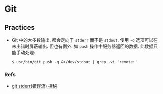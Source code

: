 # Git
## Practices
* Git 中的大多数输出, 都会定向于 `stderr` 而不是 `stdout`. 使用 `-q` 选项可以在未出错时屏蔽输出. 但也有例外. 如 `push` 操作中服务器返回的数据. 此数据只能手动处理:

    ```shell
    $ usr/bin/git push -q &>/dev/stdout | grep -vi 'remote:'
    ```


### Refs
* [git stderr(错误流) 探秘](https://juejin.im/entry/5b96509c5188255c56448677)
